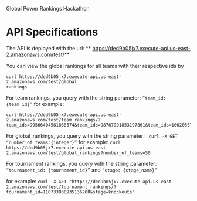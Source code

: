 Global Power Rankings Hackathon

# API Specifications

The API is deployed with the url: ** https://ded9b05jx7.execute-api.us-east-2.amazonaws.com/test/**
	
You can view the global rankings for all teams with their respective ids by 
```
curl https://ded9b05jx7.execute-api.us-east-2.amazonaws.com/test/global_
rankings
```

For team rankings, you query with the string parameter: ```“team_id: {team_id}”``` for example:
```
curl https://ded9b05jx7.execute-api.us-east-2.amazonaws.com/test/team_rankings/?team_ids=99566404581868574&team_ids=98767991853197861&team_ids=100205573495116443&team_ids=99566404579461230 
```

For global_rankings, you query with the string parameter: ``` curl -X GET “number_of_teams:{integer}”``` for example:
```curl https://ded9b05jx7.execute-api.us-east-2.amazonaws.com/test/global_rankings?number_of_teams=50```

For tournament rankings, you query with the string parameter: ```“tournament_id: {tournament_id}”``` and ```“stage: {stage_name}”``` 

for example: ``` curl -X GET "https://ded9b05jx7.execute-api.us-east-2.amazonaws.com/test/tournament_rankings/?tournament_id=110733838935136200&stage=knockouts" ```

